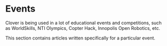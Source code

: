 # Events

Clover is being used in a lot of educational events and competitions, such as WorldSkills, NTI Olympics, Copter Hack, Innopolis Open Robotics, etc.

This section contains articles written specifically for a particular event.
